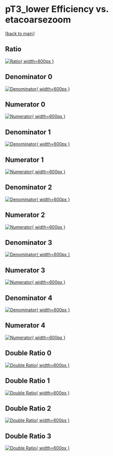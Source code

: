 # pT3_lower Efficiency vs. etacoarsezoom

[[back to main](./)]



## Ratio

[![Ratio](../mtv/var/pT3_lower_loweta_0_1_eff_etacoarsezoom.png){ width=600px }](../mtv/var/pT3_lower_loweta_0_1_eff_etacoarsezoom.pdf)

## Denominator 0

[![Denominator](../mtv/den/pT3_lower_loweta_0_1_eff_etacoarsezoom_den0.png){ width=600px }](../mtv/den/pT3_lower_loweta_0_1_eff_etacoarsezoom_den0.pdf)

## Numerator 0

[![Numerator](../mtv/num/pT3_lower_loweta_0_1_eff_etacoarsezoom_num0.png){ width=600px }](../mtv/num/pT3_lower_loweta_0_1_eff_etacoarsezoom_num0.pdf)

## Denominator 1

[![Denominator](../mtv/den/pT3_lower_loweta_0_1_eff_etacoarsezoom_den1.png){ width=600px }](../mtv/den/pT3_lower_loweta_0_1_eff_etacoarsezoom_den1.pdf)

## Numerator 1

[![Numerator](../mtv/num/pT3_lower_loweta_0_1_eff_etacoarsezoom_num1.png){ width=600px }](../mtv/num/pT3_lower_loweta_0_1_eff_etacoarsezoom_num1.pdf)

## Denominator 2

[![Denominator](../mtv/den/pT3_lower_loweta_0_1_eff_etacoarsezoom_den2.png){ width=600px }](../mtv/den/pT3_lower_loweta_0_1_eff_etacoarsezoom_den2.pdf)

## Numerator 2

[![Numerator](../mtv/num/pT3_lower_loweta_0_1_eff_etacoarsezoom_num2.png){ width=600px }](../mtv/num/pT3_lower_loweta_0_1_eff_etacoarsezoom_num2.pdf)

## Denominator 3

[![Denominator](../mtv/den/pT3_lower_loweta_0_1_eff_etacoarsezoom_den3.png){ width=600px }](../mtv/den/pT3_lower_loweta_0_1_eff_etacoarsezoom_den3.pdf)

## Numerator 3

[![Numerator](../mtv/num/pT3_lower_loweta_0_1_eff_etacoarsezoom_num3.png){ width=600px }](../mtv/num/pT3_lower_loweta_0_1_eff_etacoarsezoom_num3.pdf)

## Denominator 4

[![Denominator](../mtv/den/pT3_lower_loweta_0_1_eff_etacoarsezoom_den4.png){ width=600px }](../mtv/den/pT3_lower_loweta_0_1_eff_etacoarsezoom_den4.pdf)

## Numerator 4

[![Numerator](../mtv/num/pT3_lower_loweta_0_1_eff_etacoarsezoom_num4.png){ width=600px }](../mtv/num/pT3_lower_loweta_0_1_eff_etacoarsezoom_num4.pdf)

## Double Ratio 0

[![Double Ratio](../mtv/ratio/pT3_lower_loweta_0_1_eff_etacoarsezoom_ratio0.png){ width=600px }](../mtv/ratio/pT3_lower_loweta_0_1_eff_etacoarsezoom_ratio0.pdf)

## Double Ratio 1

[![Double Ratio](../mtv/ratio/pT3_lower_loweta_0_1_eff_etacoarsezoom_ratio1.png){ width=600px }](../mtv/ratio/pT3_lower_loweta_0_1_eff_etacoarsezoom_ratio1.pdf)

## Double Ratio 2

[![Double Ratio](../mtv/ratio/pT3_lower_loweta_0_1_eff_etacoarsezoom_ratio2.png){ width=600px }](../mtv/ratio/pT3_lower_loweta_0_1_eff_etacoarsezoom_ratio2.pdf)

## Double Ratio 3

[![Double Ratio](../mtv/ratio/pT3_lower_loweta_0_1_eff_etacoarsezoom_ratio3.png){ width=600px }](../mtv/ratio/pT3_lower_loweta_0_1_eff_etacoarsezoom_ratio3.pdf)

